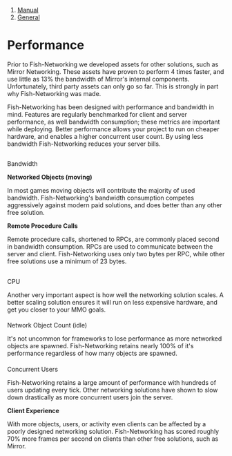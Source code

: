 1.  [Manual](/docs/manual)
3.  [General](/docs/manual/general)

# Performance

Prior to Fish-Networking we developed assets for other solutions, such as Mirror Networking. These assets have proven to perform 4 times faster, and use little as 13% the bandwidth of Mirror's internal components. Unfortunately, third party assets can only go so far. This is strongly in part why Fish-Networking was made.

Fish-Networking has been designed with performance and bandwidth in mind. Features are regularly benchmarked for client and server performance, as well bandwidth consumption; these metrics are important while deploying. Better performance allows your project to run on cheaper hardware, and enables a higher concurrent user count. By using less bandwidth Fish-Networking reduces your server bills.

## 


Bandwidth

**Networked Objects (moving)**

In most games moving objects will contribute the majority of used bandwidth. Fish-Networking's bandwidth consumption competes aggressively against modern paid solutions, and does better than any other free solution.

**Remote Procedure Calls**

Remote procedure calls, shortened to RPCs, are commonly placed second in bandwidth consumption. RPCs are used to communicate between the server and client. Fish-Networking uses only two bytes per RPC, while other free solutions use a minimum of 23 bytes.

## 


CPU

Another very important aspect is how well the networking solution scales. A better scaling solution ensures it will run on less expensive hardware, and get you closer to your MMO goals.

#### 


Network Object Count (idle)

It's not uncommon for frameworks to lose performance as more networked objects are spawned. Fish-Networking retains nearly 100% of it's performance regardless of how many objects are spawned.

#### 


Concurrent Users

Fish-Networking retains a large amount of performance with hundreds of users updating every tick. Other networking solutions have shown to slow down drastically as more concurrent users join the server.

**Client Experience**

With more objects, users, or activity even clients can be affected by a poorly designed networking solution. Fish-Networking has scored roughly 70% more frames per second on clients than other free solutions, such as Mirror.